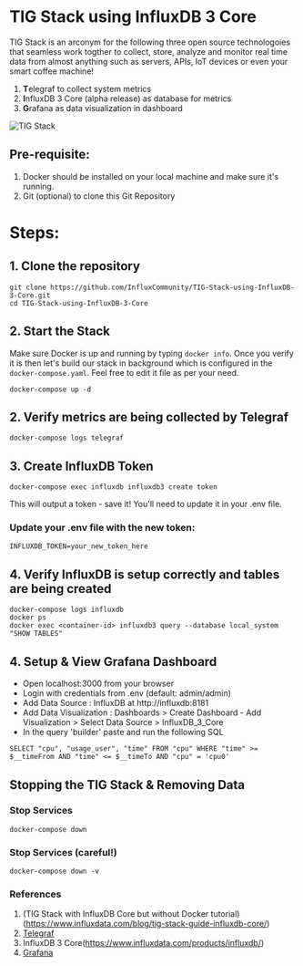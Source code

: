 # TIG Stack using InfluxDB 3 Core

TIG Stack is an arconym for the following three open source technologoies that seamless work togther to collect, store, analyze and monitor real time data from almost anything such as servers, APIs, IoT devices or even your smart coffee machine!

1. **T**elegraf to collect system metrics
2. **I**nfluxDB 3 Core (alpha release) as database for metrics
3. **G**rafana as data visualization in dashboard

![TIG Stack](https://github.com/InfluxCommunity/TIG-Stack-using-InfluxDB-3-Core/blob/main/TIG.drawio-4.png)


## Pre-requisite:

1. Docker should be installed on your local machine and make sure it's running.
2. Git (optional) to clone this Git Repository

# Steps:

## 1. Clone the repository
```
git clone https://github.com/InfluxCommunity/TIG-Stack-using-InfluxDB-3-Core.git
cd TIG-Stack-using-InfluxDB-3-Core
```

## 2. Start the Stack

Make sure Docker is up and running by typing `docker info`. Once you verify it is then let's build our stack in background which is configured in the `docker-compose.yaml`. Feel free to edit it file as per your need.

```
docker-compose up -d
```

## 2. Verify metrics are being collected by Telegraf
```
docker-compose logs telegraf
```

## 3. Create InfluxDB Token
```
docker-compose exec influxdb influxdb3 create token
```
This will output a token - save it! You'll need to update it in your .env file.

### Update your .env file with the new token:
```
INFLUXDB_TOKEN=your_new_token_here
```

## 4. Verify InfluxDB is setup correctly and tables are being created
```
docker-compose logs influxdb
docker ps
docker exec <container-id> influxdb3 query --database local_system "SHOW TABLES"
```

## 4. Setup & View Grafana Dashboard

- Open localhost:3000 from your browser 
- Login with credentials from .env (default: admin/admin)
- Add Data Source : InfluxDB at http://influxdb:8181
- Add Data Visualization : Dashboards > Create Dashboard - Add Visualization > Select Data Source > InfluxDB_3_Core 
- In the query 'builder' paste and run the following SQL
```
SELECT "cpu", "usage_user", "time" FROM "cpu" WHERE "time" >= $__timeFrom AND "time" <= $__timeTo AND "cpu" = 'cpu0'
```

## Stopping the TIG Stack & Removing Data

### Stop Services
```
docker-compose down
```
### Stop Services (careful!)
```
docker-compose down -v
```

### References

1. (TIG Stack with InfluxDB Core but without Docker tutorial)(https://www.influxdata.com/blog/tig-stack-guide-influxdb-core/)
2. [Telegraf](https://www.influxdata.com/time-series-platform/telegraf)
3. InfluxDB 3 Core(https://www.influxdata.com/products/influxdb/)
4. [Grafana](https://github.com/grafana/grafana)
